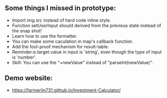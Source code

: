 ## Some things I missed in prototype:

- Import img src instead of hard code inline style.
- Function setUserInput should derived from the previous state instead of the snap shot!
- Learn how to use the formatter.
- You can make some caculation in map's callback function.
- Add the fool-proof mechanism for result-table.
- Reminder:e.target.value in input is 'string', even though the type of input is 'number'.
- Skill: You can use the "+newValue" instead of "parseInt(newValue)".

## Demo website:

- https://farmerlin731.github.io/Investment-Calculator/

